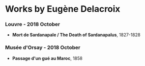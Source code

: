 # Works by Eugène Delacroix

### Louvre - 2018 October 
- **Mort de Sardanapale / The Death of Sardanapalus**, 1827-1828

### Musée d'Orsay - 2018 October 
- **Passage d'un gué au Maroc**, 1858
